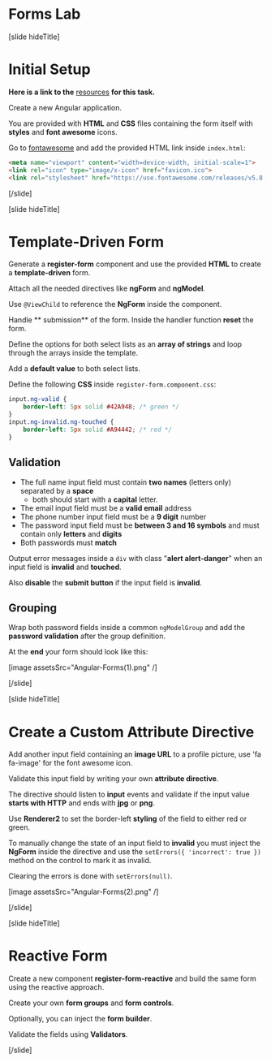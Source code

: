 # Forms Lab

[slide hideTitle]

# Initial Setup

**Here is a link to the** [resources](https://videos.softuni.org/resources/javascript/javascript-angular/07-Forms.zip) **for this task.**

Create a new Angular application. 

You are provided with **HTML** and **CSS** files containing the form itself with **styles** and **font awesome** icons.

Go to [fontawesome](fontawesome.com) and add the provided HTML link inside `index.html`:

```html
<meta name="viewport" content="width=device-width, initial-scale=1">
<link rel="icon" type="image/x-icon" href="favicon.ico">
<link rel="stylesheet" href="https://use.fontawesome.com/releases/v5.8.1/css/all.css">
```

[/slide]

[slide hideTitle]

# Template-Driven Form

Generate a **register-form** component and use the provided **HTML** to create a **template-driven** form. 

Attach all the needed directives like **ngForm** and **ngModel**.

Use `@ViewChild` to reference the **NgForm** inside the component.

Handle ** submission** of the form. Inside the handler function **reset** the form.

Define the options for both select lists as an **array of strings** and loop through the arrays inside the template. 

Add a **default value** to both select lists.

Define the following **CSS** inside `register-form.component.css`:

```css
input.ng-valid {
    border-left: 5px solid #42A948; /* green */
}
input.ng-invalid.ng-touched {
    border-left: 5px solid #A94442; /* red */
}
```

## Validation

- The full name input field must contain **two names** (letters only) separated by a **space**
    * both should start with a **capital** letter.
- The email input field must be a **valid email** address
- The phone number input field must be a **9 digit** number
- The password input field must be **between 3 and 16 symbols** and must contain only **letters** and **digits**
- Both passwords must **match**

Output error messages inside a `div` with class "**alert alert-danger**" when an input field is **invalid** and **touched**.

Also **disable** the **submit button** if the input field is **invalid**.

## Grouping

Wrap both password fields inside a common `ngModelGroup` and add the **password validation** after the group definition.

At the **end** your form should look like this:

[image assetsSrc="Angular-Forms(1).png" /]

[/slide]

[slide hideTitle]

# Create a Custom Attribute Directive

Add another input field containing an **image URL** to a profile picture, use 'fa fa-image' for the font awesome icon. 

Validate this input field by writing your own **attribute directive**.

The directive should listen to **input** events and validate if the input value **starts with HTTP** and ends with **jpg** or **png**.

Use **Renderer2** to set the border-left **styling** of the field to either red or green. 

To manually change the state of an input field to **invalid** you must inject the **NgForm** inside the directive and use the `setErrors({ 'incorrect': true })` method on the control to mark it as invalid.

Clearing the errors is done with `setErrors(null)`.

[image assetsSrc="Angular-Forms(2).png" /]

[/slide]

[slide hideTitle]

# Reactive Form

Create a new component **register-form-reactive** and build the same form using the reactive approach.

Create your own **form groups** and **form controls**. 

Optionally, you can inject the **form builder**. 

Validate the fields using **Validators**.

[/slide]
